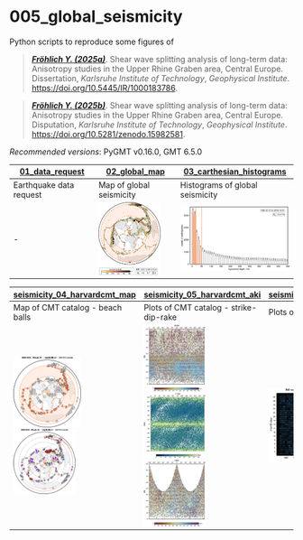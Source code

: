 # 005_global_seismicity

Python scripts to reproduce some figures of

> [**_Fröhlich Y. (2025a)_**](https://doi.org/10.5445/IR/1000183786).
> Shear wave splitting analysis of long-term data: Anisotropy studies in the Upper Rhine Graben area, Central Europe.
> Dissertation, *Karlsruhe Institute of Technology*, *Geophysical Institute*.
> https://doi.org/10.5445/IR/1000183786.

> [**_Fröhlich Y. (2025b)_**](https://doi.org/10.5281/zenodo.15982581).
> Shear wave splitting analysis of long-term data: Anisotropy studies in the Upper Rhine Graben area, Central Europe.
> Disputation, *Karlsruhe Institute of Technology*, *Geophysical Institute*.
> https://doi.org/10.5281/zenodo.15982581.

_Recommended versions_: PyGMT v0.16.0, GMT 6.5.0

| **[01_data_request](https://github.com/yvonnefroehlich/GMT_PyGMT_plotting/tree/add-harvardcmt/005_global_seismicity/seismicity_01_data_request.py)** | **[02_global_map](https://github.com/yvonnefroehlich/GMT_PyGMT_plotting/tree/add-harvardcmt/005_global_seismicity/seismicity_02_global_map.py)** | **[03_carthesian_histograms](https://github.com/yvonnefroehlich/GMT_PyGMT_plotting/tree/add-harvardcmt/005_global_seismicity/seismicity_03_carthesian_histograms.py)** |
| --- | --- | --- |
| Earthquake data request | Map of global seismicity | Histograms of global seismicity |
| - | <img src="https://github.com/yvonnefroehlich/gmt-pygmt-plotting/raw/add-harvardcmt/005_global_seismicity/02_out_figs/map_epi_global_seismicity_1991-01-01to2019-12-31_mw6to10_colorCMAP_rangemarkedYES.png" width="110"> | <img src="https://github.com/yvonnefroehlich/gmt-pygmt-plotting/raw/add-harvardcmt/005_global_seismicity/02_out_figs/histo_hdepth_global_seismicity_1991-01-01to2019-12-31_mw6to10.png" width="200"> |

| **[seismicity_04_harvardcmt_map](https://github.com/yvonnefroehlich/GMT_PyGMT_plotting/tree/add-harvardcmt/005_global_seismicity/seismicity_04_harvardcmt_map.py)** | **[seismicity_05_harvardcmt_aki](https://github.com/yvonnefroehlich/GMT_PyGMT_plotting/tree/add-harvardcmt/005_global_seismicity/seismicity_05_harvardcmt_aki.py)** | **[seismicity_06_harvardcmt_time](https://github.com/yvonnefroehlich/GMT_PyGMT_plotting/tree/add-harvardcmt/005_global_seismicity/seismicity_06_harvardcmt_time.py)** |
| --- | --- | --- |
| Map of CMT catalog - beach balls | Plots of CMT catalog - strike-dip-rake | Plots of CMT catalog - time |
| <img src="https://github.com/yvonnefroehlich/gmt-pygmt-plotting/raw/add-harvardcmt/005_global_seismicity/02_out_figs/map_harvardcmt_2020to2025_Mw6to10_meca_xks_depth10to20km.png" width="120"> <img src="https://github.com/yvonnefroehlich/gmt-pygmt-plotting/raw/add-harvardcmt/005_global_seismicity/02_out_figs/map_harvardcmt_2020to2025_Mw6to10_meca_fault_rakeD10deg_depth10to20km.png" width="110"> | <img src="https://github.com/yvonnefroehlich/gmt-pygmt-plotting/raw/add-harvardcmt/005_global_seismicity/02_out_figs/plot_harvardcmt_strike_dip_rake_mw5.png" width="110"> <img src="https://github.com/yvonnefroehlich/gmt-pygmt-plotting/raw/add-harvardcmt/005_global_seismicity/02_out_figs/plot_harvardcmt_strike_rake_dip_mw5.png" width="110"> <img src="https://github.com/yvonnefroehlich/gmt-pygmt-plotting/raw/add-harvardcmt/005_global_seismicity/02_out_figs/plot_harvardcmt_rake_dip_strike_mw5.png" width="110"> | <img src="https://github.com/yvonnefroehlich/gmt-pygmt-plotting/raw/add-harvardcmt/005_global_seismicity/02_out_figs/plot_harvardcmt_year_day_hd50km_mw5p0.png" width="180"> |
